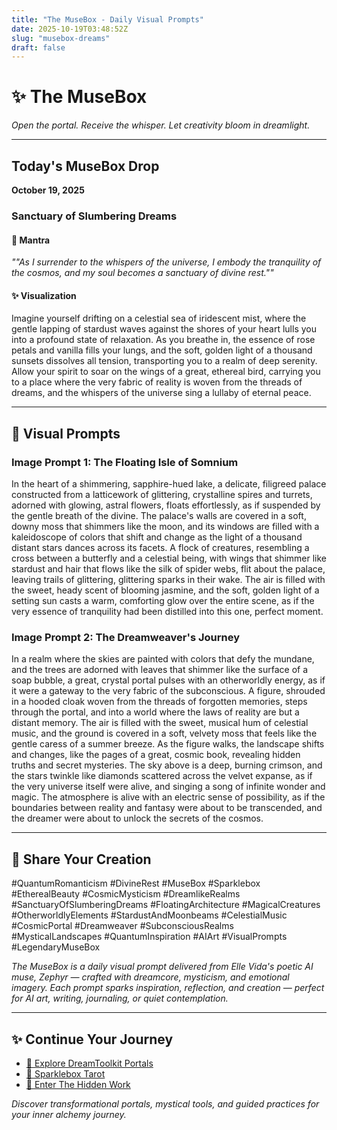 ```yaml
---
title: "The MuseBox - Daily Visual Prompts"
date: 2025-10-19T03:48:52Z
slug: "musebox-dreams"
draft: false
---
```


# ✨ The MuseBox

*Open the portal. Receive the whisper. Let creativity bloom in dreamlight.*

---

## Today's MuseBox Drop
**October 19, 2025**

### Sanctuary of Slumbering Dreams

#### 🌙 Mantra
*""As I surrender to the whispers of the universe, I embody the tranquility of the cosmos, and my soul becomes a sanctuary of divine rest.""*

#### ✨ Visualization
Imagine yourself drifting on a celestial sea of iridescent mist, where the gentle lapping of stardust waves against the shores of your heart lulls you into a profound state of relaxation. As you breathe in, the essence of rose petals and vanilla fills your lungs, and the soft, golden light of a thousand sunsets dissolves all tension, transporting you to a realm of deep serenity. Allow your spirit to soar on the wings of a great, ethereal bird, carrying you to a place where the very fabric of reality is woven from the threads of dreams, and the whispers of the universe sing a lullaby of eternal peace.

---

## 🎨 Visual Prompts

### Image Prompt 1: The Floating Isle of Somnium

In the heart of a shimmering, sapphire-hued lake, a delicate, filigreed palace constructed from a latticework of glittering, crystalline spires and turrets, adorned with glowing, astral flowers, floats effortlessly, as if suspended by the gentle breath of the divine. The palace's walls are covered in a soft, downy moss that shimmers like the moon, and its windows are filled with a kaleidoscope of colors that shift and change as the light of a thousand distant stars dances across its facets. A flock of creatures, resembling a cross between a butterfly and a celestial being, with wings that shimmer like stardust and hair that flows like the silk of spider webs, flit about the palace, leaving trails of glittering, glittering sparks in their wake. The air is filled with the sweet, heady scent of blooming jasmine, and the soft, golden light of a setting sun casts a warm, comforting glow over the entire scene, as if the very essence of tranquility had been distilled into this one, perfect moment.

### Image Prompt 2: The Dreamweaver's Journey

In a realm where the skies are painted with colors that defy the mundane, and the trees are adorned with leaves that shimmer like the surface of a soap bubble, a great, crystal portal pulses with an otherworldly energy, as if it were a gateway to the very fabric of the subconscious. A figure, shrouded in a hooded cloak woven from the threads of forgotten memories, steps through the portal, and into a world where the laws of reality are but a distant memory. The air is filled with the sweet, musical hum of celestial music, and the ground is covered in a soft, velvety moss that feels like the gentle caress of a summer breeze. As the figure walks, the landscape shifts and changes, like the pages of a great, cosmic book, revealing hidden truths and secret mysteries. The sky above is a deep, burning crimson, and the stars twinkle like diamonds scattered across the velvet expanse, as if the very universe itself were alive, and singing a song of infinite wonder and magic. The atmosphere is alive with an electric sense of possibility, as if the boundaries between reality and fantasy were about to be transcended, and the dreamer were about to unlock the secrets of the cosmos.

---

## 🔮 Share Your Creation

#QuantumRomanticism #DivineRest #MuseBox #Sparklebox #EtherealBeauty #CosmicMysticism #DreamlikeRealms #SanctuaryOfSlumberingDreams #FloatingArchitecture #MagicalCreatures #OtherworldlyElements #StardustAndMoonbeams #CelestialMusic #CosmicPortal #Dreamweaver #SubconsciousRealms #MysticalLandscapes #QuantumInspiration #AIArt #VisualPrompts #LegendaryMuseBox

*The MuseBox is a daily visual prompt delivered from Elle Vida's poetic AI muse, Zephyr — crafted with dreamcore, mysticism, and emotional imagery. Each prompt sparks inspiration, reflection, and creation — perfect for AI art, writing, journaling, or quiet contemplation.*

---

## ✨ Continue Your Journey

- [🌌 Explore DreamToolkit Portals](/dreamtoolkit/)
- [🔮 Sparklebox Tarot](/tarot/)
- [🌙 Enter The Hidden Work](/hidden-work/)

*Discover transformational portals, mystical tools, and guided practices for your inner alchemy journey.*
